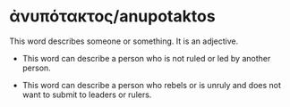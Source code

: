# ἀνυπότακτος/anupotaktos  

This word describes someone or something. It is an adjective.

* This word can describe a person who is not ruled or led by another person. 

* This word can describe a person who rebels or is unruly and does not want to submit to leaders or rulers. 
